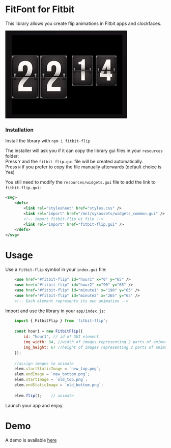# FitFont for Fitbit

This library allows you create flip animations in Fitbit apps and clockfaces.

![Example](screenshot.gif "Example")

### Installation

Install the library with `npm i fitbit-flip`

   The installer will ask you if it can copy the library gui files in your `resources` folder:  
   Press `Y` and the `fitbit-flip.gui` file will be created automatically.  
   Press `N` if you prefer to copy the file manually afterwards (default choice is Yes)  
  
You still need to modify the `resources/widgets.gui` file to add the link to `fitbit-flip.gui`:
``` xml
<svg>
    <defs>
        <link rel="stylesheet" href="styles.css" />
        <link rel="import" href="/mnt/sysassets/widgets_common.gui" />
        <!-- import fitbit-flip ui file -->
        <link rel="import" href="fitbit-flip.gui" />
    </defs>
</svg>
```


# Usage

Use a `fitbit-flip` symbol in your `index.gui` file:
``` xml
    <use href="#fitbit-flip" id="hour1" x="0" y="65" />
    <use href="#fitbit-flip" id="hour2" x="90" y="65" />
    <use href="#fitbit-flip" id="minute1" x="190" y="65" />
    <use href="#fitbit-flip" id="minute2" x="265" y="65" />
    <!-- Each element represents its own animation -->
```

Import and use the library in your `app/index.js`:
``` javascript
    import { FitbitFlip } from 'fitbit-flip';

    const hour1 = new FitbitFlip({
        id: "hour1", // id of GUI element
        img_width: 84, //width of images representing 2 parts of animation
        img_height: 67 //height of images representing 2 parts of animation
    });

    //assign images to animate
    elem.startStaticImage = `new_top.png`; 
    elem.endImage = `new_bottom.png`; 
    elem.startImage = `old_top.png`; 
    elem.endStaticImage = `old_bottom.png`; 

    elem.flip();    // animate


```

Launch your app and enjoy.

# Demo

A demo is available [here](https://github.com/gregoiresage/fitbit-flip-demo)
